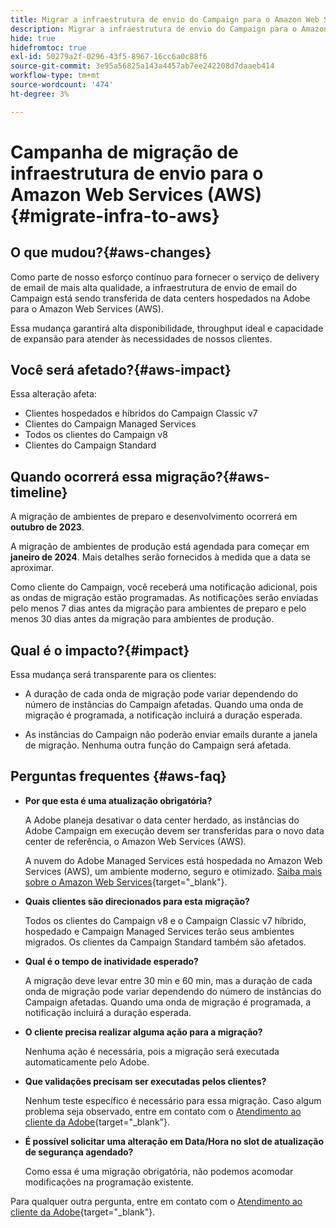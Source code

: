```yaml
---
title: Migrar a infraestrutura de envio do Campaign para o Amazon Web Services (AWS)
description: Migrar a infraestrutura de envio do Campaign para o Amazon Web Services (AWS)
hide: true
hidefromtoc: true
exl-id: 50279a2f-0296-43f5-8967-16cc6a0c88f6
source-git-commit: 3e95a56825a143a4457ab7ee242208d7daaeb414
workflow-type: tm+mt
source-wordcount: '474'
ht-degree: 3%

---
```


# Campanha de migração de infraestrutura de envio para o Amazon Web Services (AWS) {#migrate-infra-to-aws}

## O que mudou?{#aws-changes}

Como parte de nosso esforço contínuo para fornecer o serviço de delivery de email de mais alta qualidade, a infraestrutura de envio de email do Campaign está sendo transferida de data centers hospedados na Adobe para o Amazon Web Services (AWS).

Essa mudança garantirá alta disponibilidade, throughput ideal e capacidade de expansão para atender às necessidades de nossos clientes.

## Você será afetado?{#aws-impact}

Essa alteração afeta:

* Clientes hospedados e híbridos do Campaign Classic v7
* Clientes do Campaign Managed Services
* Todos os clientes do Campaign v8
* Clientes do Campaign Standard

## Quando ocorrerá essa migração?{#aws-timeline}

A migração de ambientes de preparo e desenvolvimento ocorrerá em **outubro de 2023**.

A migração de ambientes de produção está agendada para começar em **janeiro de 2024**. Mais detalhes serão fornecidos à medida que a data se aproximar.

Como cliente do Campaign, você receberá uma notificação adicional, pois as ondas de migração estão programadas. As notificações serão enviadas pelo menos 7 dias antes da migração para ambientes de preparo e pelo menos 30 dias antes da migração para ambientes de produção.

## Qual é o impacto?{#impact}

Essa mudança será transparente para os clientes:

* A duração de cada onda de migração pode variar dependendo do número de instâncias do Campaign afetadas. Quando uma onda de migração é programada, a notificação incluirá a duração esperada.

* As instâncias do Campaign não poderão enviar emails durante a janela de migração. Nenhuma outra função do Campaign será afetada.


## Perguntas frequentes {#aws-faq}

* **Por que esta é uma atualização obrigatória?**

  A Adobe planeja desativar o data center herdado, as instâncias do Adobe Campaign em execução devem ser transferidas para o novo data center de referência, o Amazon Web Services (AWS).

  A nuvem do Adobe Managed Services está hospedada no Amazon Web Services (AWS), um ambiente moderno, seguro e otimizado. [Saiba mais sobre o Amazon Web Services](https://aws.amazon.com/application-hosting/benefits/){target="_blank"}.

* **Quais clientes são direcionados para esta migração?**

  Todos os clientes do Campaign v8 e o Campaign Classic v7 híbrido, hospedado e Campaign Managed Services terão seus ambientes migrados. Os clientes da Campaign Standard também são afetados.

* **Qual é o tempo de inatividade esperado?**

  A migração deve levar entre 30 min e 60 min, mas a duração de cada onda de migração pode variar dependendo do número de instâncias do Campaign afetadas. Quando uma onda de migração é programada, a notificação incluirá a duração esperada.

* **O cliente precisa realizar alguma ação para a migração?**

  Nenhuma ação é necessária, pois a migração será executada automaticamente pelo Adobe.

* **Que validações precisam ser executadas pelos clientes?**

  Nenhum teste específico é necessário para essa migração. Caso algum problema seja observado, entre em contato com o [Atendimento ao cliente da Adobe](https://experienceleague.adobe.com/pt-br?support-solution=Campaign#support){target="_blank"}.


* **É possível solicitar uma alteração em Data/Hora no slot de atualização de segurança agendado?**

  Como essa é uma migração obrigatória, não podemos acomodar modificações na programação existente.

Para qualquer outra pergunta, entre em contato com o [Atendimento ao cliente da Adobe](https://experienceleague.adobe.com/pt-br?support-solution=Campaign#support){target="_blank"}.
